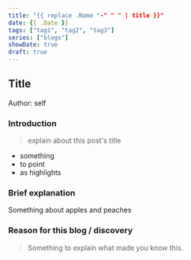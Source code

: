 ```yaml
---
title: "{{ replace .Name "-" " " | title }}"
date: {{ .Date }}
tags: ["tag1", "tag2", "tag3"]
series: ["blogs"]
showDate: true
draft: true
---
```


## Title
<!-- less than 60 chars (precise) -->
Author: self

### Introduction
> explain about this post's title
 - something
 - to point
 - as highlights

### Brief explanation

Something about apples and peaches

### Reason for this blog / discovery

> Something to explain what made you know this.
